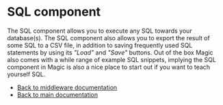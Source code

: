 
# SQL component

The SQL component allows you to execute any SQL towards your database(s). The SQL component also
allows you to export the result of some SQL to a CSV file, in addition to saving frequently used
SQL statements by using its _"Load"_ and _"Save"_ buttons. Out of the box Magic also comes with
a while range of example SQL snippets, implying the SQL component in Magic is also a nice place
to start out if you want to teach yourself SQL.

* [Back to middleware documentation](/documentation/magic/)
* [Back to main documentation](/documentation/)
